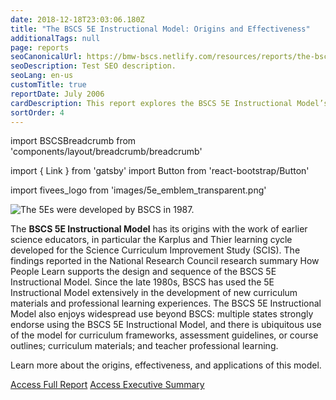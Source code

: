 ```yaml
---
date: 2018-12-18T23:03:06.180Z
title: "The BSCS 5E Instructional Model: Origins and Effectiveness"
additionalTags: null
page: reports
seoCanonicalUrl: https://bmw-bscs.netlify.com/resources/reports/the-bscs-5e-instructional-model-origins-and-effectiveness/
seoDescription: Test SEO description.
seoLang: en-us
customTitle: true
reportDate: July 2006
cardDescription: This report explores the BSCS 5E Instructional Model’s effectiveness and widespread use in curriculum development.
sortOrder: 4
---
```


import BSCSBreadcrumb from 'components/layout/breadcrumb/breadcrumb'

import { Link } from 'gatsby'
import Button from 'react-bootstrap/Button'

import fivees_logo from 'images/5e_emblem_transparent.png'

<div className="d-flex justify-content-center">
  <img className="p-2 my-5" src={fivees_logo} alt="The 5Es were developed by BSCS in 1987." />
</div>

The **BSCS 5E Instructional Model** has its origins with the work of earlier science educators, in particular the Karplus and Thier learning cycle developed for the Science Curriculum Improvement Study (SCIS). The findings reported in the National Research Council research summary How People Learn supports the design and sequence of the BSCS 5E Instructional Model. Since the late 1980s, BSCS has used the 5E Instructional Model extensively in the development of new curriculum materials and professional learning experiences. The BSCS 5E Instructional Model also enjoys widespread use beyond BSCS: multiple states strongly endorse using the BSCS 5E Instructional Model, and there is ubiquitous use of the model for curriculum frameworks, assessment guidelines, or course outlines; curriculum materials; and teacher professional learning.

Learn more about the origins, effectiveness, and applications of this model. 

<div className="d-flex">
  <a className="p-2 btn btn-outline-secondary mr-2 mb-5 h-100" href="https://media.bscs.org/bscsmw/5es/bscs_5e_full_report.pdf" target="_blank" rel="noopener noreferrer">Access Full Report</a>
  <a className="p-2 btn btn-outline-secondary mx-2 mb-5 h-100" href="https://media.bscs.org/bscsmw/5es/bscs_5e_executive_summary.pdf" target="_blank" rel="noopener noreferrer">Access Executive Summary</a>
</div>
